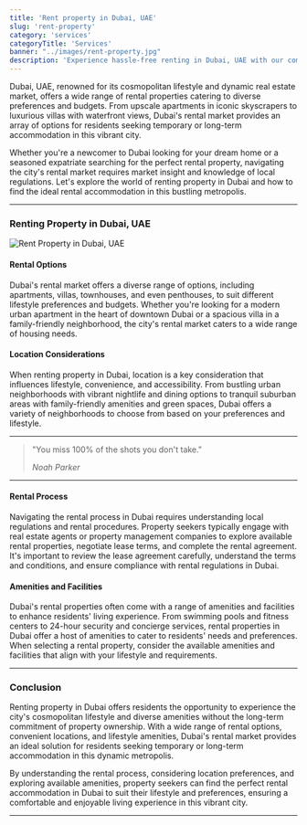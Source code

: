 ```yaml
---
title: 'Rent property in Dubai, UAE'
slug: 'rent-property'
category: 'services'
categoryTitle: 'Services'
banner: "../images/rent-property.jpg"
description: 'Experience hassle-free renting in Dubai, UAE with our comprehensive property rental services'
---
```


Dubai, UAE, renowned for its cosmopolitan lifestyle and dynamic real estate market, offers a wide range of rental properties catering to diverse preferences and budgets. From upscale apartments in iconic skyscrapers to luxurious villas with waterfront views, Dubai's rental market provides an array of options for residents seeking temporary or long-term accommodation in this vibrant city.

Whether you're a newcomer to Dubai looking for your dream home or a seasoned expatriate searching for the perfect rental property, navigating the city's rental market requires market insight and knowledge of local regulations. Let's explore the world of renting property in Dubai and how to find the ideal rental accommodation in this bustling metropolis.

---

### Renting Property in Dubai, UAE

![Rent Property in Dubai, UAE](https://images.pexels.com/photos/8051450/pexels-photo-8051450.jpeg?auto=compress&cs=tinysrgb&w=1260&h=750&dpr=1)

#### Rental Options

Dubai's rental market offers a diverse range of options, including apartments, villas, townhouses, and even penthouses, to suit different lifestyle preferences and budgets. Whether you're looking for a modern urban apartment in the heart of downtown Dubai or a spacious villa in a family-friendly neighborhood, the city's rental market caters to a wide range of housing needs.

#### Location Considerations

When renting property in Dubai, location is a key consideration that influences lifestyle, convenience, and accessibility. From bustling urban neighborhoods with vibrant nightlife and dining options to tranquil suburban areas with family-friendly amenities and green spaces, Dubai offers a variety of neighborhoods to choose from based on your preferences and lifestyle.

---

> "You miss 100% of the shots you don't take."
>
> *Noah Parker*

---

#### Rental Process

Navigating the rental process in Dubai requires understanding local regulations and rental procedures. Property seekers typically engage with real estate agents or property management companies to explore available rental properties, negotiate lease terms, and complete the rental agreement. It's important to review the lease agreement carefully, understand the terms and conditions, and ensure compliance with rental regulations in Dubai.

#### Amenities and Facilities

Dubai's rental properties often come with a range of amenities and facilities to enhance residents' living experience. From swimming pools and fitness centers to 24-hour security and concierge services, rental properties in Dubai offer a host of amenities to cater to residents' needs and preferences. When selecting a rental property, consider the available amenities and facilities that align with your lifestyle and requirements.

---

### Conclusion

Renting property in Dubai offers residents the opportunity to experience the city's cosmopolitan lifestyle and diverse amenities without the long-term commitment of property ownership. With a wide range of rental options, convenient locations, and lifestyle amenities, Dubai's rental market provides an ideal solution for residents seeking temporary or long-term accommodation in this dynamic metropolis.

By understanding the rental process, considering location preferences, and exploring available amenities, property seekers can find the perfect rental accommodation in Dubai to suit their lifestyle and preferences, ensuring a comfortable and enjoyable living experience in this vibrant city.

---


